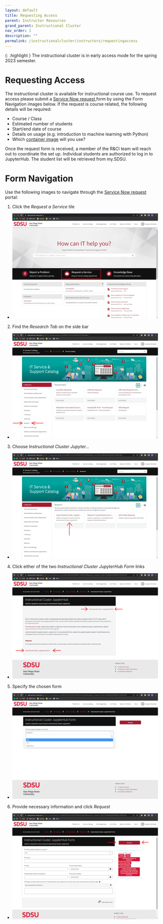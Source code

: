 ```yaml
---
layout: default
title: Requesting Access
parent: Instructor Resources
grand_parent: Instructional Cluster
nav_order: 1
description: ""
permalink: /instructionalcluster/instructors/requestingaccess
---
```


{: .highlight }
The instructional cluster is in early access mode for the spring 2023 semester.

# Requesting Access

The instructional cluster is available for instructional course use. To request access please submit a <a href="https://sdsu.service-now.com/sp" target="_blank">Service Now request </a> form by using the Form Navigation images below. If the request is course related, the following details will be required:

- Course / Class
- Estimated number of students
- Start/end date of course
- Details on usage (e.g. introduction to machine learning with Python)
- Which [container image](/instructionalcluster/images) will you use?


Once the request form is received, a member of the R&CI team will reach out to coordinate the set up. Individual students are authorized to log in to JupyterHub. The student list will be retrieved from my.SDSU.

# Form Navigation

Use the following images to navigate through the <a href="https://sdsu.service-now.com/sp" target="_blank">Service Now request</a> portal:

1. Click the *Request a Service* tile
  - ![servicenow.sdsu.edu/sp](/images/instructionalcluster/servicenow1.png "servicenow.sdsu.edu/sp")
2. Find the *Research Tab* on the side bar
  - ![Research Tab](/images/instructionalcluster/servicenow2.png "Click 'Research Tab'")
3. Choose *Instructional Cluster Jupyter...*
  - ![Instructional Cluster Jupyter...](/images/instructionalcluster/servicenow3.png "Click 'Instructional Cluster Jupyter...'")
4. Click either of the two *Instructional Cluster JupyterHub Form* links
  - ![Instructional Cluster JupyterHub Form](/images/instructionalcluster/servicenow4.png "Click Either 'Instructional Cluster JupyterHub Form' links")
5. Specify the chosen form
  - ![Is Related to Course?](/images/instructionalcluster/servicenow5.png "Choose Appropriate Form")
6. Provide necessary information and click *Request*
  - ![Yes](/images/instructionalcluster/servicenow6.png "Example of Course-Related Form")